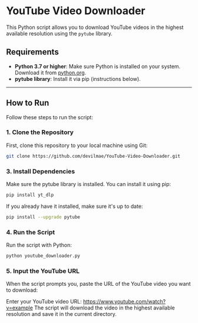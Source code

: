 # YouTube Video Downloader

This Python script allows you to download YouTube videos in the highest available resolution using the `pytube` library.

## Requirements

- **Python 3.7 or higher**: Make sure Python is installed on your system. Download it from [python.org](https://www.python.org/downloads/).
- **pytube library**: Install it via pip (instructions below).

---

## How to Run

Follow these steps to run the script:

### 1. Clone the Repository

First, clone this repository to your local machine using Git:

```bash
git clone https://github.com/devilmae/YouTube-Video-Downloader.git
```
### 3. Install Dependencies
Make sure the pytube library is installed. You can install it using pip:

```bash
pip install yt_dlp
```
If you already have it installed, make sure it's up to date:

```bash
pip install --upgrade pytube
```
### 4. Run the Script
Run the script with Python:

```bash
python youtube_downloader.py
```
### 5. Input the YouTube URL
When the script prompts you, paste the URL of the YouTube video you want to download:


Enter your YouTube video URL: https://www.youtube.com/watch?v=example
The script will download the video in the highest available resolution and save it in the current directory.
